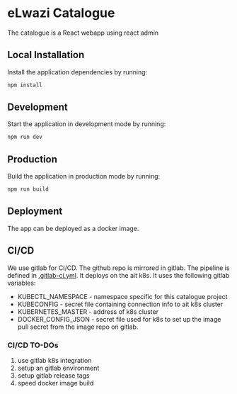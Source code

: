 # eLwazi Catalogue

The catalogue is a React webapp using react admin

## Local Installation

Install the application dependencies by running:

```sh
npm install
```

## Development

Start the application in development mode by running:

```sh
npm run dev
```

## Production

Build the application in production mode by running:

```sh
npm run build
```

## Deployment
The app can be deployed as a docker image.

## CI/CD

We use gitlab for CI/CD.
The github repo is mirrored in gitlab.
The pipeline is defined in [.gitlab-ci.yml](.gitlab-ci.yml).
It deploys on the ait k8s.
It uses the following gitlab variables:
- KUBECTL_NAMESPACE - namespace specific for this catalogue project
- KUBECONFIG - secret file containing connection info to ait k8s cluster
- KUBERNETES_MASTER - address of k8s cluster
- DOCKER_CONFIG_JSON - secret file used for k8s to set up the image pull secret from the image repo on gitlab.

### CI/CD TO-DOs
1. use gitlab k8s integration
2. setup an gitlab environment
3. setup gitlab release tags
4. speed docker image build
